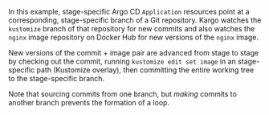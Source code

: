 In this example, stage-specific Argo CD `Application` resources point at a
corresponding, stage-specific branch of a Git repository. Kargo watches the
`kustomize` branch of that repository for new commits and also watches the
`nginx` image repository on Docker Hub for new versions of the `nginx` image.

New versions of the commit + image pair are advanced from stage to stage by
checking out the commit, running `kustomize edit set image` in an stage-specific
path (Kustomize overlay), then committing the entire working tree to the
stage-specific branch.

Note that sourcing commits from one branch, but _making_ commits to another
branch prevents the formation of a loop.
